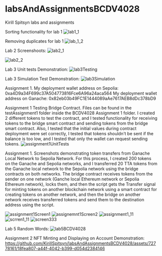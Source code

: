 # labsAndAssignmentsBCDV4028

Kirill Spitsyn labs and assignments

Sorting functionality for lab 1
![lab1_1](https://github.com/KirillSpitsyn/labsAndAssignmentsBCDV4028/assets/72778161/b7a173bf-e873-468d-85c6-620f699f61cb)

Removing duplicates for lab 1
![lab_1_2](https://github.com/KirillSpitsyn/labsAndAssignmentsBCDV4028/assets/72778161/f4c604b1-6335-4f80-9b40-b52f697276f3)

Lab 2 Screenshoots:
![lab2_1](https://github.com/KirillSpitsyn/labsAndAssignmentsBCDV4028/assets/72778161/8a125dfc-b817-42e5-b39b-fba2e5f753c6)

![lab2_2](https://github.com/KirillSpitsyn/labsAndAssignmentsBCDV4028/assets/72778161/c5bfd043-fb12-42a4-af95-847474841967)

Lab 3 Unit tests Demonstration:
![lab3Testing](https://github.com/KirillSpitsyn/labsAndAssignmentsBCDV4028/assets/72778161/07a116dd-16ee-4a20-82e6-3db8537c9a81)

Lab 3 Simulation Test Demonstration:
![lab3Simulation](https://github.com/KirillSpitsyn/labsAndAssignmentsBCDV4028/assets/72778161/b58e03e0-f786-4e7d-9f93-fb83a7e19756)

Assignment 1.
My deployment wallet address on Sepolia: 0xa4D9a34F699c37A504773816Fce6A96a24aca564
My deployment wallet address on Ganache: 0x82eb03b49FC1E1444089aAe7617AEB8dDc378bD9

Assignment 1 Testing Bridge Contract. Files can be found in the testAssignment1 folder inside the BCDV4028 Assignment 1 folder. I created 2 
different tokens to test the contract, and I tested functionality for receiving tokens to the bridge smart contract and sending tokens
from the bridge smart contract. Also, I tested that the initial values during contract deployment were set correctly, I tested that
tokens shouldn't be sent if the balance is too low, and I tested that only the wallet can request sending tokens.
![assignment1UnitTests](https://github.com/KirillSpitsyn/labsAndAssignmentsBCDV4028/assets/72778161/3ebec005-1bac-4ae4-86d3-b04612790cb2)

Assignment 1. Screenshots demonstrating token transfers from Ganache Local Network to Sepolia Network. For this process, I 
created 200 tokens on the Ganache and Sepolia networks, and I transferred 20 TTA tokens from the Ganache local network to the Sepolia network using the bridge contracts
on both networks. The bridge contract receives tokens from the sender on one network (Ganche local Ethereum network or Sepolia Ethereum network), locks them, and then the script gets the Transfer signal for minting tokens
on another blockchain network using a smart contract for creating tokens on another network, and then the bridge on another network receives transferred 
tokens and send them to the destination address using the script.

![assignment1Screen1](https://github.com/KirillSpitsyn/labsAndAssignmentsBCDV4028/assets/72778161/e573972f-56ae-4b69-98d6-5c7de5f8a8dd)
![assignemnt1Screen2](https://github.com/KirillSpitsyn/labsAndAssignmentsBCDV4028/assets/72778161/75ceaf25-6ff4-4e49-8053-04429b3f88ea)
![assignment1_11](https://github.com/KirillSpitsyn/labsAndAssignmentsBCDV4028/assets/72778161/5aa08350-e1ca-40c0-b8ed-4177dde313a5)
![scrren1_11](https://github.com/KirillSpitsyn/labsAndAssignmentsBCDV4028/assets/72778161/7d5f08aa-efe5-44ed-bd1b-36c29e7762bc)
![screen333](https://github.com/KirillSpitsyn/labsAndAssignmentsBCDV4028/assets/72778161/b9f8f670-79b9-4979-878e-5bee052f39f2)


Lab 5 Random Words:
![lab5BCDV4028](https://github.com/KirillSpitsyn/labsAndAssignmentsBCDV4028/assets/72778161/3960f464-033b-44b6-aeb9-bac0b162564d)


Assignment 2 NFT Minting and Displaying on Account Demonstration:
https://github.com/KirillSpitsyn/labsAndAssignmentsBCDV4028/assets/72778161/18fea807-a44f-4042-b399-d054d2384146


